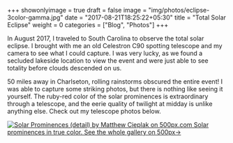 +++
showonlyimage = true
draft = false
image = "img/photos/eclipse-3color-gamma.jpg"
date = "2017-08-21T18:25:22+05:30"
title = "Total Solar Eclipse"
weight = 0
categories = ["Blog", "Photos"]
+++

In August 2017, I traveled to South Carolina to observe the total solar eclipse. I brought with me an old Celestron C90 spotting telescope and my camera to see what I could capture. I was very lucky, as we found a secluded lakeside location to view the event and were just able to see totality before clouds descended on us. 
<!--more-->

50 miles away in Charlseton, rolling rainstorms obscured the entire event! I was able to capture some striking photos, but there is nothing like seeing it yourself. The ruby-red color of the solar prominences is extraordinary through a telescope, and the eerie quality of twilight at midday is unlike anything else. Check out my telescope photos below.

<div class='pixels-photo'>
  <p>
    <a href='https://500px.com/matthewcieplak/galleries/eclipse-2017' alt='Eclipse 2017 Photos'>
      <img src='https://drscdn.500px.org/photo/233308141/m%3D900/v2?user_id=21158701&webp=true&sig=7ff7e69a8abbf82d4a4eff55ad4779b12c1f61f6e158fc1cecdc157405eb84d9' alt='Solar Prominences (detail) by Matthew Cieplak on 500px.com'>
      Solar prominences in true color. See the whole gallery on 500px&rarr;
    </a>
  </p>
</div>
<!--script type='text/javascript' src='https://500px.com/embed.js'></script-->

